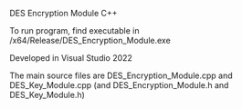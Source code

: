 DES Encryption Module
C++

To run program, find executable in /x64/Release/DES_Encryption_Module.exe

Developed in Visual Studio 2022

The main source files are DES_Encryption_Module.cpp and DES_Key_Module.cpp (and DES_Encryption_Module.h and DES_Key_Module.h)


